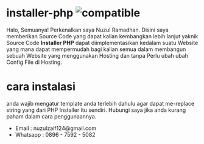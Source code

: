 # installer-php <img src="https://img.shields.io/badge/PHP%205-Kompatibel-brightgreen.svg" alt="compatible" data-canonical-src="https://img.shields.io/badge/PHP%205-Kompatibel-brightgreen.svg" style="max-width:100%;"></a>

Halo, Semuanya! Perkenalkan saya Nuzul Ramadhan. Disini saya memberikan Source Code yang dapat kalian kembangkan lebih lanjut yaknik Source Code <b>Installer PHP</b> dapat diimplementasikan kedalam suatu Website yang mana dapat mempermudah bagi kalian semua dalam membangun sebuah Website yang menggunakan Hosting dan tanpa Perlu ubah ubah Config File di Hosting. 

# cara instalasi
anda wajib mengatur template anda terlebih dahulu agar dapat me-replace string yang dari PHP Installer itu sendiri.
Hubungi saya jika anda kurang paham dalam cara penggunaannya.
<ul>
	<li> Email : nuzulzaif124@gmail.com </li>
	<li> Whatsapp : 0896 - 7592 - 5082 </li>
</ul>
		
